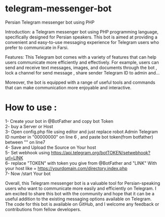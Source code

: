 # telegram-messenger-bot
Persian Telegram messenger bot using PHP

Introduction:
a Telegram messenger bot using PHP programming language, specifically designed for Persian speakers. This bot is aimed at providing a convenient and easy-to-use messaging experience for Telegram users who prefer to communicate in Farsi.

Features:
This Telegram bot comes with a variety of features that can help users communicate more efficiently and effectively. For example, users can send and receive text messages, images, and documents through the bot , lock a channel for send message , share sender Telegram ID to admin and...

Moreover, the bot is equipped with a range of useful tools and commands that can make communication more enjoyable and interactive.

# How to use :
1- Create your bot in @BotFather and copy bot Token <br>
2- buy a Server or Host <br>
3- Open config.php file using editor and just replace robot Admin Telegram ID number in "00000000" on line 6 , and paste bot token(from botfather) between "" on line7 <br>
4- Save and Upload the Source on Your host <br>
5- Set webhook using https://api.telegram.org/botTOKEN/setwebhook?url=LINK <br>
6- replace "TOKEN" with token you give from @BotFather and "LINK" With your host like = https://yourdomain.com/directory.index.php <br>
7- Now /start Your bot <br>

Overall, this Telegram messenger bot is a valuable tool for Persian-speaking users who want to communicate more easily and efficiently on Telegram. I am excited to share this bot with the community and hope that it can be a useful addition to the existing messaging options available on Telegram. The code for this bot is available on GitHub, and I welcome any feedback or contributions from fellow developers.
